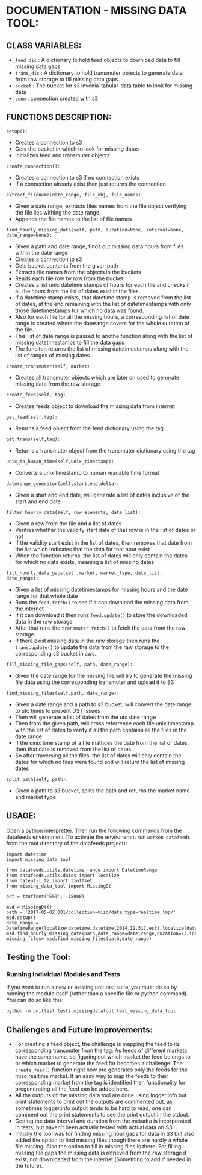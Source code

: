# DOCUMENTATION - MISSING DATA TOOL:

## CLASS VARIABLES: 
* `feed_dic`  : A dictionary to hold feed objects to download data to fill missing data gaps
* `trans_dic` : A dictionary to hold transmuter objects to generate data from raw storage to fill missing data gaps
* `bucket`    : The bucket for s3 invenia-tabular-data table to look for missing data
* `conn`      : connection created with s3

## FUNCTIONS DESCRIPTION:

`setup():`
 * Creates a connection to s3
 * Gets the bucket in which to look for missing datas
 * Initializes feed and transmuter objects
 
`create_connection():`
* Creates a connection to s3 if no connection exists
* If a connection already exist then just returns the connection
  
`extract_filename(date_range, file_obj, file_names):`
 * Given a date range, extracts files names from the file object verifying the file lies withing the date range
 * Appends the file names to the list of file names
 
`find_hourly_missing_data(self, path, duration=None, interval=None, date_range=None):`
* Given a path and date range, finds out missing data hours from files within the date range
* Creates a connection to s3
* Gets bucket contents from the given path
* Extracts file names from the objects in the buckets
* Reads each file row by row from the bucket
* Creates a list unix datetime stamps of hours for each file and checks if all the hours from the list of dates exist in the files.
* If a datetime stamp exists, that datetime stamp is removed from the list of dates, at the end remaining with the list of datetimestamps with only those datetimestamps for which no data was found.
* Also for each file for all the missing hours, a corresponding list of date range is created where the daterange covers for the whole duration of the file.
* This list of date range is passed to anothe function along with the list of missing datetimestamps to fill the data gaps
* The funciton returns the list of missing datetimestamps along with the list of ranges of missing dates

`create_transmuter(self, market):`
* Creates all transmuter objects which are later on used to generate missing data from the raw storage

`create_feed(self, tag)`
* Creates feeds object to download the missing data from internet

`get_feed(self,tag):`
* Returns a feed object from the feed dictionary using the tag

`get_trans(self,tag):`
* Returns a transmuter object from the transmuter dictionary using the tag

`unix_to_human_time(self,unix_timestamp):`
* Converts a unix timestamp to human readable time format

`daterange_generator(self,start,end,delta):`
* Given a start and end date, will generate a list of dates inclusive of the start and end date

`filter_hourly_data(self, row_elements, date_list):`
* Given a row from the file and a list of dates
* Verifies whether the validity start date of that row is in the list of dates or not
* If the validity start exist in the list of dates, then removes that date from the list which indicates that the data for that hour exist
* When the function returns, the list of dates will only contain the dates for which no data exists, meaning a list of missing dates

`fill_hourly_data_gaps(self,market, market_type, date_list, date_range):`
* Given a list of missing datetimestamps for missing hours and the date range for that whole date
* Runs the `feed.fetch()` to see if it can download the missing data from the internet
* If it can download it then runs `feed.update()` to store the downloaded data in the raw storage
* After that runs the `transmuter.fetch()` to fetch the data from the raw storage.
* If there exist missing data in the raw storage then runs the `trans.update()` to update the data from the raw storage to the corresponding s3 bucket in aws.

`fill_missing_file_gaps(self, path, date_range):`
* Given the date range for the missing file will try to generate the missing file data using the corresponding transmuter and upload it to S3

`find_missing_files(self,path, date_range):`
* Given a date range and a path to s3 bucket, will convert the date range to utc times to prevent DST issues
* Then will generate a list of dates from the utc date range
* Then from the given path, will cross referrence each file unix timestamp with the list of dates to verify if all the path contains all the files in the date range.
* If the uinix time stamp of a file mathces the date from the list of dates, then that date is removed from the list of dates
* So after traversing all the files, the list of dates will only contain the dates for which no files were found and will return the list of missing dates

`split_path(self, path):`
* Given a path to s3 bucket, splits the path and returns the market name and market type

## USAGE:

Open a python interpretter.
Then run the following commands from the datafeeds environment (To activate the environemnt run `workon datafeeds` from the root directory of the datafeeds project):

```
import datetime
import missing_data_tool

from datafeeds.utils.datetime_range import DatetimeRange
from datafeeds.utils.dates import localize
from dateutil.tz import tzoffset
from missing_data_tool import MissingDt

est = tzoffset('EST', -18000)

msd = MissingDt()
path = '2017-05-02_001/collection=miso/data_type=realtime_lmp/'
msd.setup()
date_range = DatetimeRange(localize(datetime.datetime(2014,12,31),est),localize(datetime.datetime(2015,3,20),est))
msd.find_hourly_missing_data(path,date_range=date_range,duration=23,interval=1)
missing_files= msd.find_missing_files(path,date_range)
```

## Testing the Tool:

### Running Individual Modules and Tests

If you want to run a new or existing unit test suite, you must do so by running the module itself (rather than a specific file or python command).
You can do so like this:

```
python -m unittest tests.missingdatatool.test_missing_data_tool
```

## Challenges and Future Improvements:
* For creating a feed object, the challenge is mapping the feed to its corresponding transmuter from the tag. As feeds of different markets have the same name, so figuring out which market the feed belongs to or which market to generate the feed for becomes a challenge. The `create_feed()` function right now pre generates only the feeds for the miso realtime market. If an easy way to map the feeds to their corresponding market from the tag is identified then functionality for pregenerating all the feed can be added here.
* All the outputs of the missing data tool are done using logger.info but print statements to print out the outputs are commented out, as sometimes logger.info output tends to be hard to read, one can comment out the print statements to see the print output in the stdout.
* Getting the data interval and duration from the metadta is incorporated in tests, but haven't been actually tested with actual data on S3.
* Initially the tool was for finding missing hour gaps for data in S3 but also added the option to find missing files though there are hardly a whole file missing. Also the option to fill in missing files is there. For filling missing file gaps the missing data is retrieved from the raw storage if exist, not downloaded from the internet (Something to add if needed in the future).


